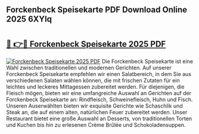 ## Forckenbeck Speisekarte PDF Download Online 2025 6XYIq

# <h2><a href="http://gcc53k.nevu.top/?p=Forckenbeck+Speisekarte">🔗 👉🔴 Forckenbeck Speisekarte 2025 PDF</a></h2>

[![Forckenbeck Speisekarte 2025 PDF](https://i.imgur.com/dBaPXMq.png)](http://gcc53k.nevu.top/?p=Forckenbeck+Speisekarte)
Die Forckenbeck Speisekarte ist eine Wahl zwischen traditionellen und modernen Gerichten. Auf unserer Forckenbeck Speisekarte empfehlen wir einen Salatbereich, in dem Sie aus verschiedenen Salaten wählen können, die mit frischen Zutaten für ein leichtes und leckeres Mittagessen zubereitet werden. Für diejenigen, die Fleisch mögen, bieten wir eine umfangreiche Auswahl an Gerichten auf der Forckenbeck Speisekarte an: Rindfleisch, Schweinefleisch, Huhn und Fisch. Unseren Auserwählten bieten wir exquisite Gerichte wie Schaschlik und Steak an, die auf einem alten, natürlichen Feuer zubereitet werden. Unser Restaurant bietet eine große Auswahl an Desserts, von traditionellen Torten und Kuchen bis hin zu erlesenen Crème Brûlée und Schokoladensuppen.
